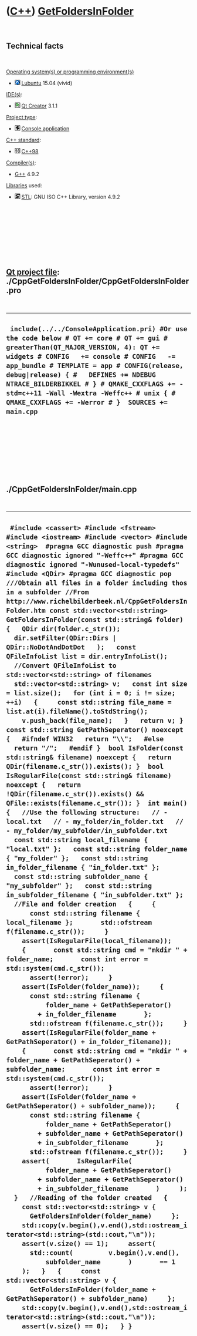 
 

 

 

 

 

([C++](Cpp.md)) [GetFoldersInFolder](CppGetFoldersInFolder.md)
================================================================

 

Technical facts
---------------

 

[Operating system(s) or programming environment(s)](CppOs.md)

-   ![Lubuntu](PicLubuntu.png) [Lubuntu](CppLubuntu.md) 15.04 (vivid)

[IDE(s)](CppIde.md):

-   ![Qt Creator](PicQtCreator.png) [Qt Creator](CppQtCreator.md) 3.1.1

[Project type](CppQtProjectType.md):

-   ![console](PicConsole.png) [Console
    application](CppConsoleApplication.md)

[C++ standard](CppStandard.md):

-   ![C++98](PicCpp98.png) [C++98](Cpp98.md)

[Compiler(s)](CppCompiler.md):

-   [G++](CppGpp.md) 4.9.2

[Libraries](CppLibrary.md) used:

-   ![STL](PicStl.png) [STL](CppStl.md): GNU ISO C++ Library, version
    4.9.2

 

 

 

 

 

[Qt project file](CppQtProjectFile.md): ./CppGetFoldersInFolder/CppGetFoldersInFolder.pro
------------------------------------------------------------------------------------------

 

  -------------------------------------------------------------------------------------------------------------------------------------------------------------------------------------------------------------------------------------------------------------------------------------------------------------------------------------------------------------------------------------------------------------------
  ` include(../../ConsoleApplication.pri) #Or use the code below # QT += core # QT += gui # greaterThan(QT_MAJOR_VERSION, 4): QT += widgets # CONFIG   += console # CONFIG   -= app_bundle # TEMPLATE = app # CONFIG(release, debug|release) { #   DEFINES += NDEBUG NTRACE_BILDERBIKKEL # } # QMAKE_CXXFLAGS += -std=c++11 -Wall -Wextra -Weffc++ # unix { #   QMAKE_CXXFLAGS += -Werror # }  SOURCES += main.cpp`
  -------------------------------------------------------------------------------------------------------------------------------------------------------------------------------------------------------------------------------------------------------------------------------------------------------------------------------------------------------------------------------------------------------------------

 

 

 

 

 

./CppGetFoldersInFolder/main.cpp
--------------------------------

 

  -------------------------------------------------------------------------------------------------------------------------------------------------------------------------------------------------------------------------------------------------------------------------------------------------------------------------------------------------------------------------------------------------------------------------------------------------------------------------------------------------------------------------------------------------------------------------------------------------------------------------------------------------------------------------------------------------------------------------------------------------------------------------------------------------------------------------------------------------------------------------------------------------------------------------------------------------------------------------------------------------------------------------------------------------------------------------------------------------------------------------------------------------------------------------------------------------------------------------------------------------------------------------------------------------------------------------------------------------------------------------------------------------------------------------------------------------------------------------------------------------------------------------------------------------------------------------------------------------------------------------------------------------------------------------------------------------------------------------------------------------------------------------------------------------------------------------------------------------------------------------------------------------------------------------------------------------------------------------------------------------------------------------------------------------------------------------------------------------------------------------------------------------------------------------------------------------------------------------------------------------------------------------------------------------------------------------------------------------------------------------------------------------------------------------------------------------------------------------------------------------------------------------------------------------------------------------------------------------------------------------------------------------------------------------------------------------------------------------------------------------------------------------------------------------------------------------------------------------------------------------------------------------------------------------------------------------------------------------------------------------------------------------------------------------------------------------------------------------------------------------------------------------------------------------------------------------------------------------------------------------------------------------------------------------------------------------------------------------------------------------------------------------------------------------------------------------------------------------------------------------------------------------------------------------------------------------------------------------------------------------------------------------
  ` #include <cassert> #include <fstream> #include <iostream> #include <vector> #include <string>  #pragma GCC diagnostic push #pragma GCC diagnostic ignored "-Weffc++" #pragma GCC diagnostic ignored "-Wunused-local-typedefs" #include <QDir> #pragma GCC diagnostic pop  ///Obtain all files in a folder including thos in a subfolder //From http://www.richelbilderbeek.nl/CppGetFoldersInFolder.htm const std::vector<std::string> GetFoldersInFolder(const std::string& folder) {   QDir dir(folder.c_str());   dir.setFilter(QDir::Dirs | QDir::NoDotAndDotDot   );   const QFileInfoList list = dir.entryInfoList();    //Convert QFileInfoList to std::vector<std::string> of filenames   std::vector<std::string> v;   const int size = list.size();   for (int i = 0; i != size; ++i)   {     const std::string file_name = list.at(i).fileName().toStdString();     v.push_back(file_name);   }   return v; }  const std::string GetPathSeperator() noexcept {   #ifndef WIN32   return "\\";   #else   return "/";   #endif }  bool IsFolder(const std::string& filename) noexcept {   return QDir(filename.c_str()).exists(); }  bool IsRegularFile(const std::string& filename) noexcept {   return !QDir(filename.c_str()).exists() && QFile::exists(filename.c_str()); }  int main() {   //Use the following structure:   // - local.txt   // - my_folder/in_folder.txt   // - my_folder/my_subfolder/in_subfolder.txt   const std::string local_filename { "local.txt" };   const std::string folder_name { "my_folder" };   const std::string in_folder_filename { "in_folder.txt" };   const std::string subfolder_name { "my_subfolder" };   const std::string in_subfolder_filename { "in_subfolder.txt" };   //File and folder creation   {     {       const std::string filename { local_filename };       std::ofstream f(filename.c_str());     }     assert(IsRegularFile(local_filename));     {       const std::string cmd = "mkdir " + folder_name;       const int error = std::system(cmd.c_str());       assert(!error);     }     assert(IsFolder(folder_name));     {       const std::string filename {           folder_name + GetPathSeperator()         + in_folder_filename       };       std::ofstream f(filename.c_str());     }     assert(IsRegularFile(folder_name + GetPathSeperator() + in_folder_filename));     {       const std::string cmd = "mkdir " + folder_name + GetPathSeperator() + subfolder_name;       const int error = std::system(cmd.c_str());       assert(!error);     }     assert(IsFolder(folder_name + GetPathSeperator() + subfolder_name));     {       const std::string filename {           folder_name + GetPathSeperator()         + subfolder_name + GetPathSeperator()         + in_subfolder_filename       };       std::ofstream f(filename.c_str());     }     assert(       IsRegularFile(           folder_name + GetPathSeperator()         + subfolder_name + GetPathSeperator()         + in_subfolder_filename       )     );   }   //Reading of the folder created   {     const std::vector<std::string> v {       GetFoldersInFolder(folder_name)     };     std::copy(v.begin(),v.end(),std::ostream_iterator<std::string>(std::cout,"\n"));     assert(v.size() == 1);     assert(       std::count(         v.begin(),v.end(),           subfolder_name       )       == 1     );   }   {     const std::vector<std::string> v {       GetFoldersInFolder(folder_name + GetPathSeperator() + subfolder_name)     };     std::copy(v.begin(),v.end(),std::ostream_iterator<std::string>(std::cout,"\n"));     assert(v.size() == 0);   } }`
  -------------------------------------------------------------------------------------------------------------------------------------------------------------------------------------------------------------------------------------------------------------------------------------------------------------------------------------------------------------------------------------------------------------------------------------------------------------------------------------------------------------------------------------------------------------------------------------------------------------------------------------------------------------------------------------------------------------------------------------------------------------------------------------------------------------------------------------------------------------------------------------------------------------------------------------------------------------------------------------------------------------------------------------------------------------------------------------------------------------------------------------------------------------------------------------------------------------------------------------------------------------------------------------------------------------------------------------------------------------------------------------------------------------------------------------------------------------------------------------------------------------------------------------------------------------------------------------------------------------------------------------------------------------------------------------------------------------------------------------------------------------------------------------------------------------------------------------------------------------------------------------------------------------------------------------------------------------------------------------------------------------------------------------------------------------------------------------------------------------------------------------------------------------------------------------------------------------------------------------------------------------------------------------------------------------------------------------------------------------------------------------------------------------------------------------------------------------------------------------------------------------------------------------------------------------------------------------------------------------------------------------------------------------------------------------------------------------------------------------------------------------------------------------------------------------------------------------------------------------------------------------------------------------------------------------------------------------------------------------------------------------------------------------------------------------------------------------------------------------------------------------------------------------------------------------------------------------------------------------------------------------------------------------------------------------------------------------------------------------------------------------------------------------------------------------------------------------------------------------------------------------------------------------------------------------------------------------------------------------------------------------------------

 

 

 

 

 

 

